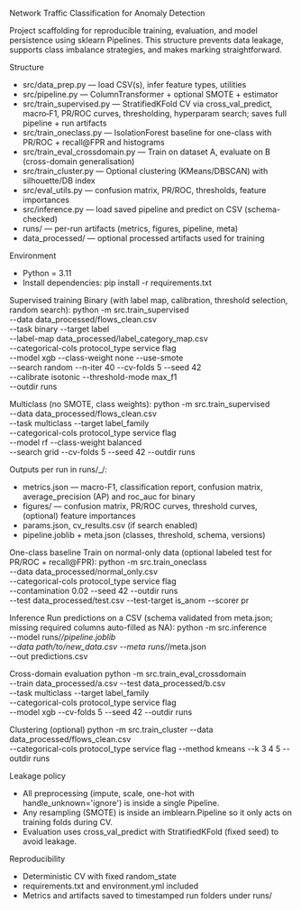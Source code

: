 Network Traffic Classification for Anomaly Detection

Project scaffolding for reproducible training, evaluation, and model persistence using sklearn Pipelines. This structure prevents data leakage, supports class imbalance strategies, and makes marking straightforward.

Structure
- src/data_prep.py — load CSV(s), infer feature types, utilities
- src/pipeline.py — ColumnTransformer + optional SMOTE + estimator
- src/train_supervised.py — StratifiedKFold CV via cross_val_predict, macro‑F1, PR/ROC curves, thresholding, hyperparam search; saves full pipeline + run artifacts
- src/train_oneclass.py — IsolationForest baseline for one-class with PR/ROC + recall@FPR and histograms
- src/train_eval_crossdomain.py — Train on dataset A, evaluate on B (cross-domain generalisation)
- src/train_cluster.py — Optional clustering (KMeans/DBSCAN) with silhouette/DB index
- src/eval_utils.py — confusion matrix, PR/ROC, thresholds, feature importances
- src/inference.py — load saved pipeline and predict on CSV (schema-checked)
- runs/ — per-run artifacts (metrics, figures, pipeline, meta)
- data_processed/ — optional processed artifacts used for training

Environment
- Python = 3.11
- Install dependencies:
  pip install -r requirements.txt

Supervised training
Binary (with label map, calibration, threshold selection, random search):
  python -m src.train_supervised \
    --data data_processed/flows_clean.csv \
    --task binary --target label \
    --label-map data_processed/label_category_map.csv \
    --categorical-cols protocol_type service flag \
    --model xgb --class-weight none --use-smote \
    --search random --n-iter 40 --cv-folds 5 --seed 42 \
    --calibrate isotonic --threshold-mode max_f1 \
    --outdir runs

Multiclass (no SMOTE, class weights):
  python -m src.train_supervised \
    --data data_processed/flows_clean.csv \
    --task multiclass --target label_family \
    --categorical-cols protocol_type service flag \
    --model rf --class-weight balanced \
    --search grid --cv-folds 5 --seed 42 --outdir runs

Outputs per run in runs/<timestamp>_<name>/:
- metrics.json — macro-F1, classification report, confusion matrix, average_precision (AP) and roc_auc for binary
- figures/ — confusion matrix, PR/ROC curves, threshold curves, (optional) feature importances
- params.json, cv_results.csv (if search enabled)
- pipeline.joblib + meta.json (classes, threshold, schema, versions)

One-class baseline
Train on normal-only data (optional labeled test for PR/ROC + recall@FPR):
  python -m src.train_oneclass \
    --data data_processed/normal_only.csv \
    --categorical-cols protocol_type service flag \
    --contamination 0.02 --seed 42 --outdir runs \
    --test data_processed/test.csv --test-target is_anom --scorer pr

Inference
Run predictions on a CSV (schema validated from meta.json; missing required columns auto-filled as NA):
  python -m src.inference \
    --model runs/<timestamp>_<name>/pipeline.joblib \
    --data path/to/new_data.csv --meta runs/<timestamp>_<name>/meta.json \
    --out predictions.csv

Cross-domain evaluation
  python -m src.train_eval_crossdomain \
    --train data_processed/a.csv --test data_processed/b.csv \
    --task multiclass --target label_family \
    --categorical-cols protocol_type service flag \
    --model xgb --cv-folds 5 --seed 42 --outdir runs

Clustering (optional)
  python -m src.train_cluster --data data_processed/flows_clean.csv \
    --categorical-cols protocol_type service flag --method kmeans --k 3 4 5 --outdir runs

Leakage policy
- All preprocessing (impute, scale, one-hot with handle_unknown='ignore') is inside a single Pipeline.
- Any resampling (SMOTE) is inside an imblearn.Pipeline so it only acts on training folds during CV.
- Evaluation uses cross_val_predict with StratifiedKFold (fixed seed) to avoid leakage.

Reproducibility
- Deterministic CV with fixed random_state
- requirements.txt and environment.yml included
- Metrics and artifacts saved to timestamped run folders under runs/
